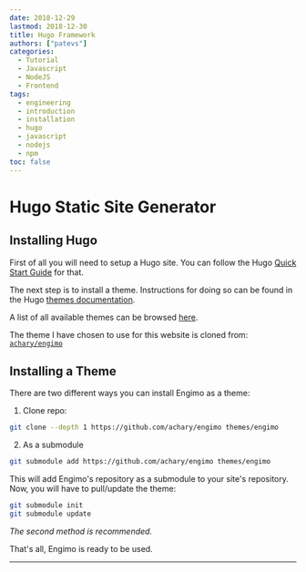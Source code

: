 ```yaml
---
date: 2018-12-29
lastmod: 2018-12-30
title: Hugo Framework
authors: ["patevs"]
categories:
  - Tutorial
  - Javascript
  - NodeJS
  - Frontend
tags:
  - engineering
  - introduction
  - installation
  - hugo
  - javascript
  - nodejs
  - npm
toc: false
---
```


# Hugo Static Site Generator

## Installing Hugo

First of all you will need to setup a Hugo site. You can follow the Hugo [Quick Start Guide](https://gohugo.io/getting-started/quick-start/) for that.

The next step is to install a theme. Instructions for doing so can be found in the Hugo [themes documentation](https://gohugo.io/themes/).

A list of all available themes can be browsed [here](https://themes.gohugo.io/).

The theme I have chosen to use for this website is cloned from: [`achary/engimo`](https://github.com/achary/engimo)

## Installing a Theme

There are two different ways you can install Engimo as a theme:

1. Clone repo:

```bash
git clone --depth 1 https://github.com/achary/engimo themes/engimo
```

2. As a submodule

```bash
git submodule add https://github.com/achary/engimo themes/engimo
```

This will add Engimo's repository as a submodule to your site's repository. Now, you will have to pull/update the theme:

```bash
git submodule init
git submodule update
```

_The second method is recommended._

That's all, Engimo is ready to be used.

----
